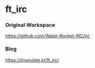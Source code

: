 # ft_irc

### Original Workspace
https://github.com/Water-Rocket-IRC/irc

### Blog
https://jinwoolee.kr/ft_irc/
